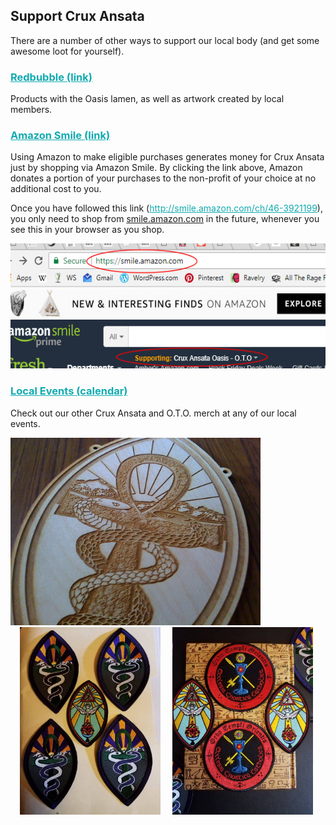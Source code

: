 <h2>Support Crux Ansata</h2>
<p>There are a number of other ways to support our local body (and get some awesome loot for yourself).</p>
<h3><a href="https://www.redbubble.com/people/cruxansata/shop" target="_blank" style="color: #11ABB0;">Redbubble (link)</a></h3>
<p>Products with the Oasis lamen, as well as artwork created by local members.</p>
<h3><a href="http://smile.amazon.com/ch/46-3921199" target="_blank" style="color: #11ABB0;">Amazon Smile (link)</a></h3>
<p>Using Amazon to make eligible purchases generates money for Crux Ansata just by shopping via Amazon Smile. By clicking the link above, Amazon donates a portion of your purchases to the non-profit of your choice at no additional cost to you.</p>
<p>Once you have followed this link (<a href="http://smile.amazon.com/ch/46-3921199" target="_blank" style="color: #11ABB0;">http://smile.amazon.com/ch/46-3921199</a>), you only need to shop from <a href="https://smile.amazon.com/" target="_blank">smile.amazon.com</a> in the future, whenever you see this in your browser as you shop.</p>
<p><img src="/images/smile.jpg" style="display: inline; height: 200px; width: auto;"></p>
<h3><a href="http://www.cruxansata-oto.org/events" target="_blank" style="color: #11ABB0;">Local Events (calendar)</a></h3>
<p>Check out our other Crux Ansata and O.T.O. merch at any of our local events.</p>
<img src="/images/20158052_1310057349107017_2437949903195347531_o.jpg" style="display: inline; height: 300px; width: auto;">
<img src="/images/22219702_1380726742040077_4251466961628477320_o.jpg" style="display: inline; height: 300px; width: auto; margin: 0 15px;">
<img src="/images/23213235_1409093429203408_7440025879914242993_o.jpg" style="display: inline; height: 300px; width: auto;">
